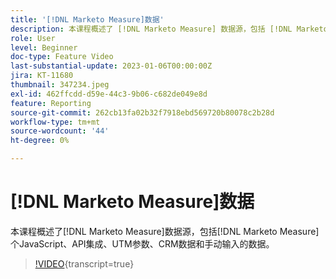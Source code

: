 ```yaml
---
title: '[!DNL Marketo Measure]数据'
description: 本课程概述了 [!DNL Marketo Measure] 数据源，包括 [!DNL Marketo Measure] JavaScript、API集成、UTM参数、CRM数据和手动输入的数据。
role: User
level: Beginner
doc-type: Feature Video
last-substantial-update: 2023-01-06T00:00:00Z
jira: KT-11680
thumbnail: 347234.jpeg
exl-id: 462ffcdd-d59e-44c3-9b06-c682de049e8d
feature: Reporting
source-git-commit: 262cb13fa02b32f7918ebd569720b80078c2b28d
workflow-type: tm+mt
source-wordcount: '44'
ht-degree: 0%

---
```


# [!DNL Marketo Measure]数据

本课程概述了[!DNL Marketo Measure]数据源，包括[!DNL Marketo Measure]个JavaScript、API集成、UTM参数、CRM数据和手动输入的数据。

>[!VIDEO](https://video.tv.adobe.com/v/347234/?learn=on){transcript=true}
